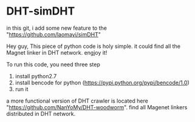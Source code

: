 DHT-simDHT
==========

in this git, i add some new feature to the "https://github.com/laomayi/simDHT"

Hey guy, This piece of python code is holy simple. it could find all the Magnet linker in DHT network. engjoy it!

To run this code, you need three step

1. install python2.7
2. install bencode for python  (https://pypi.python.org/pypi/bencode/1.0)
3. run it


a more functional version of DHT crawler is located here "https://github.com/NanYoMy/DHT-woodworm". find all Magenet linkers distributed in  DHT network.

